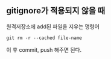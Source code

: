 ## gitignore가 적용되지 않을 때

원격저장소에 add된 파일을 지우는 명령어
```shell
git rm -r --cached file-name
```

이 후 commit, push 해주면 된다.